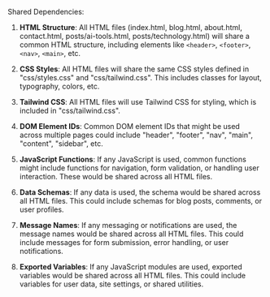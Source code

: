Shared Dependencies:

1. **HTML Structure**: All HTML files (index.html, blog.html, about.html, contact.html, posts/ai-tools.html, posts/technology.html) will share a common HTML structure, including elements like `<header>`, `<footer>`, `<nav>`, `<main>`, etc.

2. **CSS Styles**: All HTML files will share the same CSS styles defined in "css/styles.css" and "css/tailwind.css". This includes classes for layout, typography, colors, etc.

3. **Tailwind CSS**: All HTML files will use Tailwind CSS for styling, which is included in "css/tailwind.css".

4. **DOM Element IDs**: Common DOM element IDs that might be used across multiple pages could include "header", "footer", "nav", "main", "content", "sidebar", etc.

5. **JavaScript Functions**: If any JavaScript is used, common functions might include functions for navigation, form validation, or handling user interaction. These would be shared across all HTML files.

6. **Data Schemas**: If any data is used, the schema would be shared across all HTML files. This could include schemas for blog posts, comments, or user profiles.

7. **Message Names**: If any messaging or notifications are used, the message names would be shared across all HTML files. This could include messages for form submission, error handling, or user notifications.

8. **Exported Variables**: If any JavaScript modules are used, exported variables would be shared across all HTML files. This could include variables for user data, site settings, or shared utilities.